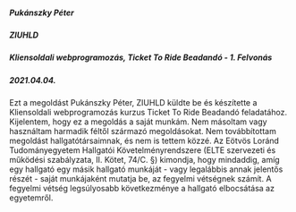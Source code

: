 ##### Pukánszky Péter
##### ZIUHLD
##### Kliensoldali webprogramozás, Ticket To Ride Beadandó - 1. Felvonás
##### 2021.04.04.
Ezt a megoldást Pukánszky Péter, ZIUHLD küldte be és készítette a Kliensoldali webprogramozás kurzus Ticket To Ride Beadandó feladatához.
Kijelentem, hogy ez a megoldás a saját munkám.
Nem másoltam vagy használtam harmadik féltől származó megoldásokat.
Nem továbbítottam megoldást hallgatótársaimnak, és nem is tettem közzé.
Az Eötvös Loránd Tudományegyetem Hallgatói Követelményrendszere (ELTE szervezeti és működési szabályzata, II. Kötet, 74/C. §) kimondja,
hogy mindaddig, amíg egy hallgató egy másik hallgató munkáját - vagy legalábbis annak jelentős részét - saját munkájaként mutatja be,
az fegyelmi vétségnek számít. A fegyelmi vétség legsúlyosabb következménye a hallgató elbocsátása az egyetemről.
